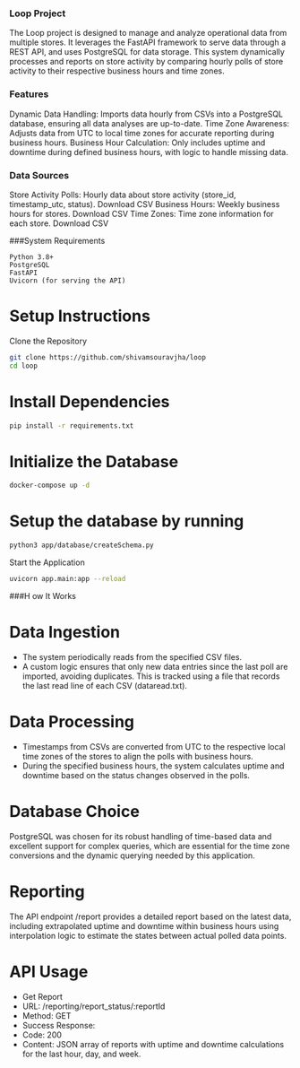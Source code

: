 ### Loop Project
The Loop project is designed to manage and analyze operational data from multiple stores. It leverages the FastAPI framework to serve data through a REST API, and uses PostgreSQL for data storage. This system dynamically processes and reports on store activity by comparing hourly polls of store activity to their respective business hours and time zones.

### Features
Dynamic Data Handling: Imports data hourly from CSVs into a PostgreSQL database, ensuring all data analyses are up-to-date.
Time Zone Awareness: Adjusts data from UTC to local time zones for accurate reporting during business hours.
Business Hour Calculation: Only includes uptime and downtime during defined business hours, with logic to handle missing data.

### Data Sources
Store Activity Polls: Hourly data about store activity (store_id, timestamp_utc, status). Download CSV
Business Hours: Weekly business hours for stores. Download CSV
Time Zones: Time zone information for each store. Download CSV

###System Requirements
```
Python 3.8+
PostgreSQL
FastAPI
Uvicorn (for serving the API)
```

# Setup Instructions
Clone the Repository
```bash
git clone https://github.com/shivamsouravjha/loop
cd loop
```
# Install Dependencies
```bash
pip install -r requirements.txt
```
# Initialize the Database
```bash
docker-compose up -d
```

# Setup the database by running 
```bash
python3 app/database/createSchema.py
```

Start the Application
```bash
uvicorn app.main:app --reload
```
###H ow It Works
# Data Ingestion
* The system periodically reads from the specified CSV files.
* A custom logic ensures that only new data entries since the last poll are imported, avoiding duplicates. This is tracked using a file that records the last read line of each CSV (dataread.txt).

# Data Processing
* Timestamps from CSVs are converted from UTC to the respective local time zones of the stores to align the polls with business hours.
* During the specified business hours, the system calculates uptime and downtime based on the status changes observed in the polls.

# Database Choice
PostgreSQL was chosen for its robust handling of time-based data and excellent support for complex queries, which are essential for the time zone conversions and the dynamic querying needed by this application.

# Reporting
The API endpoint /report provides a detailed report based on the latest data, including extrapolated uptime and downtime within business hours using interpolation logic to estimate the states between actual polled data points.

# API Usage
* Get Report
* URL: /reporting/report_status/:reportId
* Method: GET
* Success Response:
* Code: 200
* Content: JSON array of reports with uptime and downtime calculations for the last hour, day, and week.


